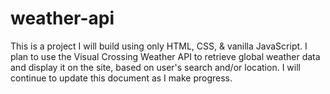﻿# weather-api
This is a project I will build using only HTML, CSS, & vanilla JavaScript. I plan to use the Visual Crossing Weather API to retrieve global weather data and display it on the site, based on user's search and/or location.
I will continue to update this document as I make progress.
